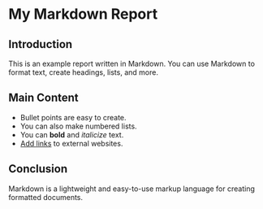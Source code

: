 # My Markdown Report

## Introduction

This is an example report written in Markdown. You can use Markdown to format text, create headings, lists, and more.

## Main Content

- Bullet points are easy to create.
- You can also make numbered lists.
- You can **bold** and *italicize* text.
- [Add links](https://www.example.com) to external websites.

## Conclusion

Markdown is a lightweight and easy-to-use markup language for creating formatted documents.

